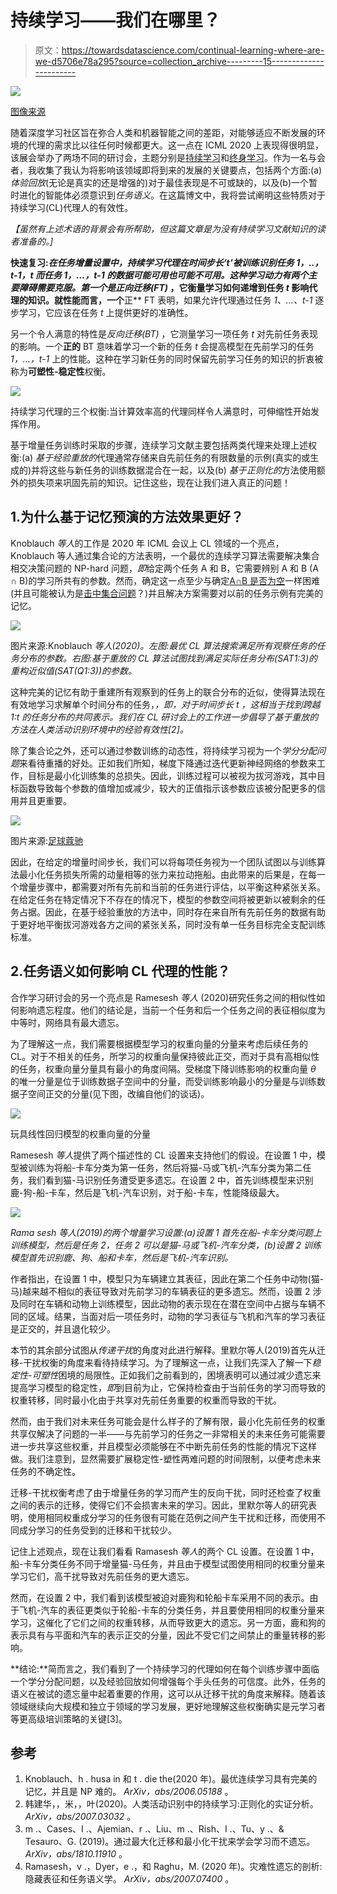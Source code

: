 # 持续学习——我们在哪里？

> 原文：<https://towardsdatascience.com/continual-learning-where-are-we-d5706e78a295?source=collection_archive---------15----------------------->

![](img/5f10e2555103c73f0fc626bc1910cc74.png)

[图像来源](https://www.flickr.com/photos/121186423@N04/50653514297/in/photolist-2kb5v4p-8ojvNz-bvCfkg-dsyg1G-CZ4RY-gNjxWB-6jKCWG-vbQDGZ-7kw7AS-8LyV8g-vbQDtT-ddypn-2kM32gk-ddyoC-65XXyG-6CF9M3-Di42Wr-a7jmSK-7jXxpe-adDot6-4CD1nY-5nPGVA-wXYXi-26gezah-5n8dew-27RDc9C-26ge98Y-29HJU91-2bBVhrQ-Mg4soo-27EEy1b-4JkdF1-25raCX5-25donCP-8JChtr-9SmyuU-5Wu2DC-233jEmg-LysHyW-2jb4WQ9-BP39hB-2kj7NHv-EZ5vvA-8XgBHy-Ur3foH-Cm4Y6C-sQcbEn-E51kaP-F2opLF-6dx5jk)

随着深度学习社区旨在弥合人类和机器智能之间的差距，对能够适应不断发展的环境的代理的需求比以往任何时候都更大。这一点在 ICML 2020 上表现得很明显，该展会举办了两场不同的研讨会，主题分别是[持续学习](https://icml.cc/Conferences/2020/ScheduleMultitrack?event=5743)和[终身学习](https://icml.cc/Conferences/2020/ScheduleMultitrack?event=5735)。作为一名与会者，我收集了我认为将影响该领域即将到来的发展的关键要点，包括两个方面:(a) *体验回放*(无论是真实的还是增强的)对于最佳表现是不可或缺的，以及(b)一个暂时进化的智能体必须意识到*任务语义*。在这篇博文中，我将尝试阐明这些特质对于持续学习(CL)代理人的有效性。

*【虽然有上述术语的背景会有所帮助，但这篇文章是为没有持续学习文献知识的读者准备的。]*

**快速复习:**在任务增量设置中，持续学习代理在时间步长*‘t’*被训练识别任务 *1，..，t-1，t* 而任务 *1，…，t-1* 的数据可能可用也可能不可用。这种学习动力有两个主要障碍需要克服。第一个是*正向迁移(FT)* ，它衡量学习如何递增到任务 *t* 影响代理的知识。就性能而言，一个**正** FT 表明，如果允许代理通过任务 *1、…、t-1* 逐步学习，它应该在任务 *t* 上提供更好的准确性。

另一个令人满意的特性是*反向迁移(BT)* ，它测量学习一项任务 *t* 对先前任务表现的影响。一个**正的** BT 意味着学习一个新的任务 *t* 会提高模型在先前学习的任务 *1，…，t-1* 上的性能。这种在学习新任务的同时保留先前学习任务的知识的折衷被称为**可塑性-稳定性**权衡。

![](img/a34c6e14636a2e268c5179506452cfd3.png)

持续学习代理的三个权衡:当计算效率高的代理同样令人满意时，可伸缩性开始发挥作用。

基于增量任务训练时采取的步骤，连续学习文献主要包括两类代理来处理上述权衡:(a) *基于经验重放的*代理通常存储来自先前任务的有限数量的示例(真实的或生成的)并将这些与新任务的训练数据混合在一起，以及(b) *基于正则化的*方法使用额外的损失项来巩固先前的知识。记住这些，现在让我们进入真正的问题！

## 1.为什么基于记忆预演的方法效果更好？

Knoblauch *等人*的工作是 2020 年 ICML 会议上 CL 领域的一个亮点，Knoblauch 等人通过集合论的方法表明，一个最优的连续学习算法需要解决集合相交决策问题的 NP-hard 问题，*即*给定两个任务 A 和 B，它需要辨别 A 和 B (A ∩ B)的学习所共有的参数。然而，确定这一点至少与确定[A∩B 是否为空](https://research.cs.queensu.ca/home/cisc365/2010F/365%20SetIntersectionNPC.pdf)一样困难(并且可能被认为是[击中集合问题](https://en.wikipedia.org/wiki/Exact_cover#Exact_hitting_set)？)并且解决方案需要对以前的任务示例有完美的记忆。

![](img/319b5d2435ba0698de68cc4cfc64ca88.png)

图片来源:Knoblauch *等人(2020)。左图:最优 CL 算法搜索满足所有观察任务的任务分布的参数。右图:基于重放的 CL 算法试图找到满足实际任务分布(SAT1:3)的重构近似值(SAT(Q1:3))的参数。*

这种完美的记忆有助于重建所有观察到的任务上的联合分布的近似，使得算法现在有效地学习求解单个时间分布的任务，*，即，对于时间步长 *t* ，这相当于找到跨越 *1:t* 的任务分布的共同表示。我们在 CL 研讨会上的工作进一步倡导了基于重放的方法在人类活动识别环境中的经验有效性[2]。*

除了集合论之外，还可以通过参数训练的动态性，将持续学习视为一个*学分分配问题*来看待重播的好处。正如我们所知，梯度下降通过迭代更新神经网络的参数来工作，目标是最小化训练集的总损失。因此，训练过程可以被视为拔河游戏，其中目标函数导致每个参数的值增加或减少，较大的正值指示该参数应该被分配更多的信用并且更重要。

![](img/d5febf2dc242858700ab861eed67a11d.png)

图片来源:[足球蔻驰](https://www.soccercoachweekly.net/soccer-drills-and-skills/tug-of-war-soccer-drill-to-build-teamwork/)

因此，在给定的增量时间步长，我们可以将每项任务视为一个团队试图以与训练算法最小化任务损失所需的动量相等的张力来拉动拖船。由此带来的后果是，在每一个增量步骤中，都需要对所有先前和当前的任务进行评估，以平衡这种紧张关系。在给定任务在特定情况下不存在的情况下，模型的参数空间将被更新以被剩余的任务占据。因此，在基于经验重放的方法中，同时存在来自所有先前任务的数据有助于更好地平衡拔河游戏各方之间的紧张关系，同时没有单一任务目标完全支配训练标准。

## 2.任务语义如何影响 CL 代理的性能？

合作学习研讨会的另一个亮点是 Ramesesh *等人* (2020)研究任务之间的相似性如何影响遗忘程度。他们的结论是，当前一个任务和后一个任务之间的表征相似度为中等时，网络具有最大遗忘。

为了理解这一点，我们需要根据模型学习的权重向量的分量来考虑后续任务的 CL。对于不相关的任务，所学习的权重向量保持彼此正交，而对于具有高相似性的任务，权重向量分量具有最小的角度间隔。受梯度下降训练影响的权重向量 *θ* 的唯一分量是位于训练数据子空间中的分量，而受训练影响最小的分量是与训练数据子空间正交的分量(见下图，改编自他们的谈话)。

![](img/c71cab15dc4dfcfac9a648e6ce0b7e86.png)

玩具线性回归模型的权重向量的分量

Ramesesh *等人*提供了两个描述性的 CL 设置来支持他们的假设。在设置 1 中，模型被训练为将船-卡车分类为第一任务，然后将猫-马或飞机-汽车分类为第二任务，我们看到猫-马识别任务遭受更多遗忘。在设置 2 中，首先训练模型来识别鹿-狗-船-卡车，然后是飞机-汽车识别，对于船-卡车，性能降级最大。

![](img/9f1fd71716540e517036345f9a06e940.png)

*Rama sesh 等人(2019)的两个增量学习设置:(a)设置 1 首先在船-卡车分类问题上训练模型，然后是任务 2，任务 2 可以是猫-马或飞机-汽车分类，(b)设置 2 训练模型首先识别鹿、狗、船和卡车，然后是飞机-汽车识别。*

作者指出，在设置 1 中，模型只为车辆建立其表征，因此在第二个任务中动物(猫-马)越来越不相似的表征导致对先前学习的车辆表征的更多遗忘。然而，设置 2 涉及同时在车辆和动物上训练模型，因此动物的表示现在在潜在空间中占据与车辆不同的区域。结果，当面对后一项任务时，动物的学习表征与飞机和汽车的学习表征是正交的，并且退化较少。

本节的其余部分试图从*传递干扰*的角度对此进行解释。里默尔等人(2019)首先从迁移-干扰权衡的角度来看待持续学习。为了理解这一点，让我们先深入了解一下*稳定性-可塑性*困境的局限性。正如我们之前看到的，困境表明可以通过减少遗忘来提高学习模型的稳定性，*即*到目前为止，它保持检查由于当前任务的学习而导致的权重转移，同时最小化由于共享对先前任务重要的权重而导致的干扰。

然而，由于我们对未来任务可能会是什么样子的了解有限，最小化先前任务的权重共享仅解决了问题的一半——与先前学习的任务之一非常相关的未来任务可能需要进一步共享这些权重，并且模型必须能够在不中断先前任务的性能的情况下这样做。我们注意到，显然需要扩展稳定性-塑性两难问题的时间限制，以便考虑未来任务的不确定性。

迁移-干扰权衡考虑了由于增量任务的学习而产生的反向干扰，同时还检查了权重之间的表示的迁移，使得它们不会损害未来的学习。因此，里默尔等人的研究表明，使用相同权重成分学习的任务很有可能在范例之间产生干扰和迁移，而使用不同成分学习的任务受到的迁移和干扰较少。

记住上述观点，现在让我们看看 Ramasesh *等人*的两个 CL 设置。在设置 1 中，船-卡车分类任务不同于增量猫-马任务，并且由于模型试图使用相同的权重分量来学习它们，高干扰导致对先前任务的更大遗忘。

然而，在设置 2 中，我们看到该模型被迫对鹿狗和轮船卡车采用不同的表示。由于飞机-汽车的表征更类似于轮船-卡车的分类任务，并且要使用相同的权重分量来学习，这催化了它们之间的权重转移，从而导致更大的遗忘。另一方面，鹿和狗的表示具有与平面和汽车的表示正交的分量，因此不受它们之间禁止的重量转移的影响。

**结论:**简而言之，我们看到了一个持续学习的代理如何在每个训练步骤中面临一个学分分配问题，以及经验回放如何增强每个手头任务的可信度。此外，任务的语义在被试的遗忘量中起着重要的作用，这可以从迁移干扰的角度来解释。随着该领域继续向大规模和独立于领域的学习发展，更好地理解这些权衡确实是元学习者等更高级培训策略的关键[3]。

## 参考

1.  Knoblauch、h . husa in 和 t . die the(2020 年)。最优连续学习具有完美的记忆，并且是 NP 难的。 *ArXiv，abs/2006.05188* 。
2.  韩建华，，米，，叶(2020)。人类活动识别中的持续学习:正则化的实证分析。 *ArXiv，abs/2007.03032* 。
3.  m .、Cases、I .、Ajemian、r .、Liu、m .、Rish、I .、Tu、y .、& Tesauro、G. (2019)。通过最大化迁移和最小化干扰来学会学习而不遗忘。 *ArXiv，abs/1810.11910* 。
4.  Ramasesh，v .，Dyer，e .，和 Raghu，M. (2020 年)。灾难性遗忘的剖析:隐藏表征和任务语义学。 *ArXiv，abs/2007.07400* 。